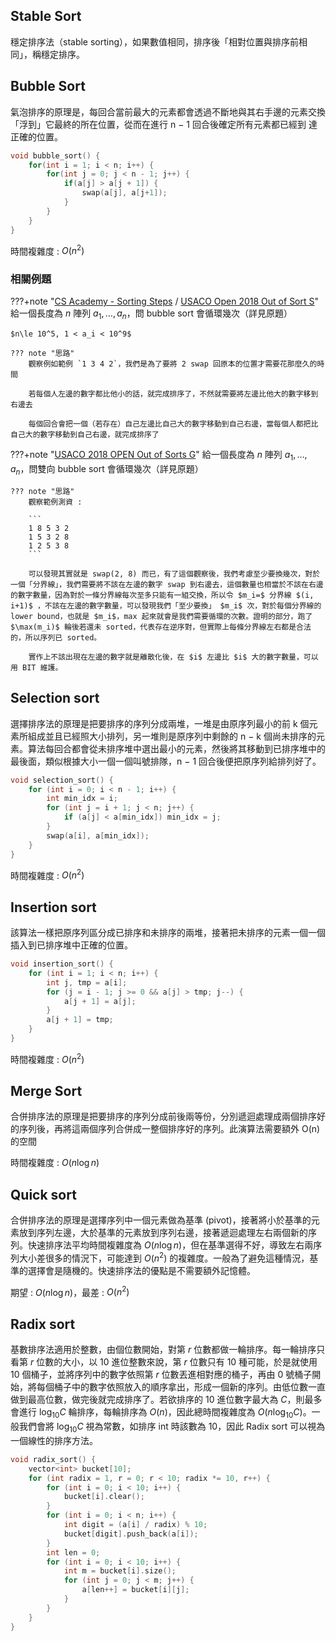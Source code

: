## Stable Sort

穩定排序法（stable sorting），如果數值相同，排序後「相對位置與排序前相同」，稱穩定排序。

## Bubble Sort

氣泡排序的原理是，每回合當前最大的元素都會透過不斷地與其右手邊的元素交換「浮到」它最終的所在位置，從而在進行 n − 1 回合後確定所有元素都已經到 達正確的位置。

```cpp linenums="1" title="Bubble sort"
void bubble_sort() {
    for(int i = 1; i < n; i++) {
        for(int j = 0; j < n - 1; j++) {
            if(a[j] > a[j + 1]) {
                swap(a[j], a[j+1]);
            }
        }
    }
}
```

時間複雜度 : $O(n^2)$

### 相關例題

???+note "[CS Academy - Sorting Steps](https://csacademy.com/contest/archive/task/sorting-steps/statement/) / [USACO Open 2018 Out of Sort S](https://www.luogu.com.cn/problem/P4378)"
	給一個長度為 $n$ 陣列 $a_1, \ldots ,a_n$，問 bubble sort 會循環幾次（詳見原題）
	
	$n\le 10^5, 1 < a_i < 10^9$
	
	??? note "思路"
		觀察例如範例 `1 3 4 2`，我們是為了要將 2 swap 回原本的位置才需要花那麼久的時間
		
		若每個人左邊的數字都比他小的話，就完成排序了，不然就需要將左邊比他大的數字移到右邊去
	    
	    每個回合會把一個（若存在）自己左邊比自己大的數字移動到自己右邊，當每個人都把比自己大的數字移動到自己右邊，就完成排序了

???+note "[USACO 2018 OPEN Out of Sorts G](http://www.usaco.org/index.php?page=viewproblem2&cpid=837)"
	給一個長度為 $n$ 陣列 $a_1, \ldots ,a_n$，問雙向 bubble sort 會循環幾次（詳見原題）
	
	??? note "思路"
		觀察範例測資 : 
		
		```
		1 8 5 3 2
		1 5 3 2 8
		1 2 5 3 8
		```
		
		可以發現其實就是 swap(2, 8) 而已，有了這個觀察後，我們考慮至少要換幾次，對於一個「分界線」，我們需要將不該在左邊的數字 swap 到右邊去，這個數量也相當於不該在右邊的數字數量，因為對於一條分界線每次至多只能有一組交換，所以令 $m_i=$ 分界線 $(i, i+1)$ ，不該在左邊的數字數量，可以發現我們「至少要換」 $m_i$ 次，對於每個分界線的 lower bound，也就是 $m_i$，max 起來就會是我們需要循環的次數。證明的部分，跑了 $\max(m_i)$ 輪後若還未 sorted，代表存在逆序對，但實際上每條分界線左右都是合法的，所以序列已 sorted。
		
		實作上不該出現在左邊的數字就是離散化後，在 $i$ 左邊比 $i$ 大的數字數量，可以用 BIT 維護。
		
## Selection sort

選擇排序法的原理是把要排序的序列分成兩堆，一堆是由原序列最小的前 k 個元素所組成並且已經照大小排列，另一堆則是原序列中剩餘的 n − k 個尚未排序的元素。算法每回合都會從未排序堆中選出最小的元素，然後將其移動到已排序堆中的最後面，類似根據大小一個一個叫號排隊，n − 1 回合後便把原序列給排列好了。

```cpp linenums="1" title="Selection sort"
void selection_sort() {
	for (int i = 0; i < n - 1; i++) {
        int min_idx = i;
        for (int j = i + 1; j < n; j++) {
            if (a[j] < a[min_idx]) min_idx = j;
        }
        swap(a[i], a[min_idx]);
    }
}
```

時間複雜度 : $O(n^2)$

## Insertion sort

該算法一樣把原序列區分成已排序和未排序的兩堆，接著把未排序的元素一個一個插入到已排序堆中正確的位置。

```cpp linenums="1" title="Insertion sort"
void insertion_sort() {
    for (int i = 1; i < n; i++) {
        int j, tmp = a[i];
        for (j = i - 1; j >= 0 && a[j] > tmp; j--) {
            a[j + 1] = a[j];
        }
        a[j + 1] = tmp;
    }
}
```

時間複雜度 : $O(n^2)$

## Merge Sort

合併排序法的原理是把要排序的序列分成前後兩等份，分別遞迴處理成兩個排序好的序列後，再將這兩個序列合併成一整個排序好的序列。此演算法需要額外 O(n) 的空間

時間複雜度 : $O(n \log n)$

## Quick sort

合併排序法的原理是選擇序列中一個元素做為基準 (pivot)，接著將小於基準的元素放到序列左邊，大於基準的元素放到序列右邊，接著遞迴處理左右兩個新的序列。快速排序法平均時間複雜度為 $O(n \log n)$，但在基準選得不好，導致左右兩序列大小差很多的情況下，可能達到 $O(n^2)$ 的複雜度。一般為了避免這種情況，基準的選擇會是隨機的。快速排序法的優點是不需要額外記憶體。

期望 : $O(n \log n)$，最差 : $O(n^2)$

## Radix sort

基數排序法適用於整數，由個位數開始，對第 $r$ 位數都做一輪排序。每一輪排序只看第 $r$ 位數的大小，以 10 進位整數來說，第 $r$ 位數只有 10 種可能，於是就使用 10 個桶子，並將序列中的數字依照第 $r$ 位數丟進相對應的桶子，再由 $0$ 號桶子開始，將每個桶子中的數字依照放入的順序拿出，形成一個新的序列。由低位數一直做到最高位數，做完後就完成排序了。若欲排序的 10 進位數字最大為 $C$，則最多會進行 $\log_{10} C$ 輪排序，每輪排序為 $O(n)$，因此總時間複雜度為 $O(n \log_{10} C)$。一般我們會將 $\log_{10} C$ 視為常數，如排序 int 時該數為 $10$，因此 Radix sort 可以視為一個線性的排序方法。

```cpp linenums="1" title="radix sort"
void radix_sort() {
    vector<int> bucket[10];
    for (int radix = 1, r = 0; r < 10; radix *= 10, r++) {
        for (int i = 0; i < 10; i++) {
            bucket[i].clear();
        }
        for (int i = 0; i < n; i++) {
            int digit = (a[i] / radix) % 10;
            bucket[digit].push_back(a[i]);
        }
        int len = 0;
        for (int i = 0; i < 10; i++) {
            int m = bucket[i].size();
            for (int j = 0; j < m; j++) {
                a[len++] = bucket[i][j];
            }
        }
    }
}
```

